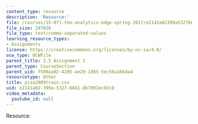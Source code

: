 ```yaml
---
content_type: resource
description: 'Resource:'
file: /courses/15-071-the-analytics-edge-spring-2017/e2141a02399a532766818b7092ec92c8_pisa2009train.csv
file_size: 247026
file_type: text/comma-separated-values
learning_resource_types:
- Assignments
license: https://creativecommons.org/licenses/by-nc-sa/4.0/
ocw_type: OCWFile
parent_title: 2.5 Assignment 2
parent_type: CourseSection
parent_uid: f590aa02-4205-ae29-1d85-5ec56a16b4a4
resourcetype: Other
title: pisa2009train.csv
uid: e2141a02-399a-5327-6681-8b7092ec92c8
video_metadata:
  youtube_id: null
---
```

Resource: